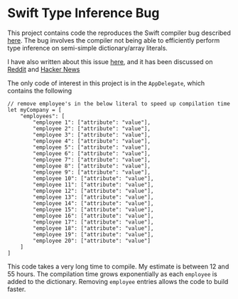 # Swift Type Inference Bug

This project contains code the reproduces the Swift compiler bug described [here](https://bugs.swift.org/browse/SR-305). The bug involves the compiler not being able to efficiently perform type inference on semi-simple dictionary/array literals.

I have also written about this issue [here](https://spin.atomicobject.com/2016/04/26/swift-long-compile-time/), and it has been discussed on [Reddit](https://www.reddit.com/r/programming/comments/4givdg/go_home_swift_compiler_youre_drunk/) and [Hacker News](https://news.ycombinator.com/item?id=11573213)

The only code of interest in this project is in the `AppDelegate`, which contains the following

    // remove employee's in the below literal to speed up compilation time
    let myCompany = [
        "employees": [
            "employee 1": ["attribute": "value"],
            "employee 2": ["attribute": "value"],
            "employee 3": ["attribute": "value"],
            "employee 4": ["attribute": "value"],
            "employee 5": ["attribute": "value"],
            "employee 6": ["attribute": "value"],
            "employee 7": ["attribute": "value"],
            "employee 8": ["attribute": "value"],
            "employee 9": ["attribute": "value"],
            "employee 10": ["attribute": "value"],
            "employee 11": ["attribute": "value"],
            "employee 12": ["attribute": "value"],
            "employee 13": ["attribute": "value"],
            "employee 14": ["attribute": "value"],
            "employee 15": ["attribute": "value"],
            "employee 16": ["attribute": "value"],
            "employee 17": ["attribute": "value"],
            "employee 18": ["attribute": "value"],
            "employee 19": ["attribute": "value"],
            "employee 20": ["attribute": "value"]
        ]
    ]
  
  This code takes a very long time to compile. My estimate is between 12 and 55 hours. The compilation time grows exponentially as each `employee` is added to the dictionary. Removing `employee` entries allows the code to build faster.
